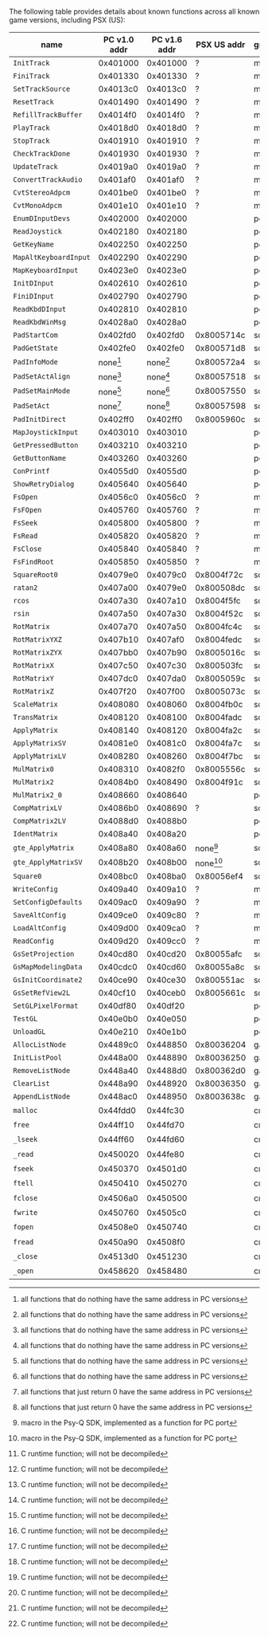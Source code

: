 
The following table provides details about known functions across all known
game versions, including PSX (US):

| name                  | PC v1.0 addr | PC v1.6 addr | PSX US addr  | group | subgroup | decompiled? |
|-----------------------|--------------|--------------|--------------|-------|----------|-------------|
| `InitTrack`           | 0x401000     | 0x401000     | ?            | misc  | track    | yes         |
| `FiniTrack`           | 0x401330     | 0x401330     | ?            | misc  | track    | yes         |
| `SetTrackSource`      | 0x4013c0     | 0x4013c0     | ?            | misc  | track    | yes         |
| `ResetTrack`          | 0x401490     | 0x401490     | ?            | misc  | track    | yes         |
| `RefillTrackBuffer`   | 0x4014f0     | 0x4014f0     | ?            | misc  | track    | yes         |
| `PlayTrack`           | 0x4018d0     | 0x4018d0     | ?            | misc  | track    | yes         |
| `StopTrack`           | 0x401910     | 0x401910     | ?            | misc  | track    | yes         |
| `CheckTrackDone`      | 0x401930     | 0x401930     | ?            | misc  | track    | yes         |
| `UpdateTrack`         | 0x4019a0     | 0x4019a0     | ?            | misc  | track    | yes         |
| `ConvertTrackAudio`   | 0x401af0     | 0x401af0     | ?            | misc  | track    | yes         |
| `CvtStereoAdpcm`      | 0x401be0     | 0x401be0     | ?            | misc  | track    | yes         |
| `CvtMonoAdpcm`        | 0x401e10     | 0x401e10     | ?            | misc  | track    | yes         |
| `EnumDInputDevs`      | 0x402000     | 0x402000     |              | port  | pad      | yes         |
| `ReadJoystick`        | 0x402180     | 0x402180     |              | port  | pad      | yes         |
| `GetKeyName`          | 0x402250     | 0x402250     |              | port  | pad      | yes         |
| `MapAltKeyboardInput` | 0x402290     | 0x402290     |              | port  | pad      | yes         |
| `MapKeyboardInput`    | 0x4023e0     | 0x4023e0     |              | port  | pad      | yes         |
| `InitDInput`          | 0x402610     | 0x402610     |              | port  | pad      | yes         |
| `FiniDInput`          | 0x402790     | 0x402790     |              | port  | pad      | yes         |
| `ReadKbdDInput`       | 0x402810     | 0x402810     |              | port  | pad      | yes         |
| `ReadKbdWinMsg`       | 0x4028a0     | 0x4028a0     |              | port  | pad      | yes         |
| `PadStartCom`         | 0x402fd0     | 0x402fd0     | 0x8005714c   | sdk   | pad      | yes         |
| `PadGetState`         | 0x402fe0     | 0x402fe0     | 0x800571d8   | sdk   | pad      | yes         |
| `PadInfoMode`         | none[^null]  | none[^null]  | 0x800572a4   | sdk   | pad      | yes         |
| `PadSetActAlign`      | none[^null]  | none[^null]  | 0x80057518   | sdk   | pad      | yes         |
| `PadSetMainMode`      | none[^null]  | none[^null]  | 0x80057550   | sdk   | pad      | yes         |
| `PadSetAct`           | none[^ret0]  | none[^ret0]  | 0x80057598   | sdk   | pad      | yes         |
| `PadInitDirect`       | 0x402ff0     | 0x402ff0     | 0x8005960c   | sdk   | pad      | yes         |
| `MapJoystickInput`    | 0x403010     | 0x403010     |              | port  | pad      | yes         |
| `GetPressedButton`    | 0x403210     | 0x403210     |              | port  | pad      | yes         |
| `GetButtonName`       | 0x403260     | 0x403260     |              | port  | pad      | yes         |
| `ConPrintf`           | 0x4055d0     | 0x4055d0     |              | port  | misc     | yes         |
| `ShowRetryDialog`     | 0x405640     | 0x405640     |              | port  | misc     | yes         |
| `FsOpen`              | 0x4056c0     | 0x4056c0     | ?            | misc  | fs       | yes         |
| `FsFOpen`             | 0x405760     | 0x405760     | ?            | misc  | fs       | yes         |
| `FsSeek`              | 0x405800     | 0x405800     | ?            | misc  | fs       | yes         |
| `FsRead`              | 0x405820     | 0x405820     | ?            | misc  | fs       | yes         |
| `FsClose`             | 0x405840     | 0x405840     | ?            | misc  | fs       | yes         |
| `FsFindRoot`          | 0x405850     | 0x405850     | ?            | misc  | fs       | yes         |
| `SquareRoot0`         | 0x4079e0     | 0x4079c0     | 0x8004f72c   | sdk   | gte      | yes         |
| `ratan2`              | 0x407a00     | 0x4079e0     | 0x800508dc   | sdk   | gte      | yes         |
| `rcos`                | 0x407a30     | 0x407a10     | 0x8004f5fc   | sdk   | gte      | yes         |
| `rsin`                | 0x407a50     | 0x407a30     | 0x8004f52c   | sdk   | gte      | yes         |
| `RotMatrix`           | 0x407a70     | 0x407a50     | 0x8004fc4c   | sdk   | gte      | yes         |
| `RotMatrixYXZ`        | 0x407b10     | 0x407af0     | 0x8004fedc   | sdk   | gte      | yes         |
| `RotMatrixZYX`        | 0x407bb0     | 0x407b90     | 0x8005016c   | sdk   | gte      | yes         |
| `RotMatrixX`          | 0x407c50     | 0x407c30     | 0x800503fc   | sdk   | gte      | yes         |
| `RotMatrixY`          | 0x407dc0     | 0x407da0     | 0x8005059c   | sdk   | gte      | yes         |
| `RotMatrixZ`          | 0x407f20     | 0x407f00     | 0x8005073c   | sdk   | gte      | yes         |
| `ScaleMatrix`         | 0x408080     | 0x408060     | 0x8004fb0c   | sdk   | gte      | yes         |
| `TransMatrix`         | 0x408120     | 0x408100     | 0x8004fadc   | sdk   | gte      | yes         |
| `ApplyMatrix`         | 0x408140     | 0x408120     | 0x8004fa2c   | sdk   | gte      | yes         |
| `ApplyMatrixSV`       | 0x4081e0     | 0x4081c0     | 0x8004fa7c   | sdk   | gte      | yes         |
| `ApplyMatrixLV`       | 0x408280     | 0x408260     | 0x8004f7bc   | sdk   | gte      | yes         |
| `MulMatrix0`          | 0x408310     | 0x4082f0     | 0x8005556c   | sdk   | gte      | yes         |
| `MulMatrix2`          | 0x4084b0     | 0x408490     | 0x8004f91c   | sdk   | gte      | yes         |
| `MulMatrix2_0`        | 0x408660     | 0x408640     |              | port  | gte      | yes         |
| `CompMatrixLV`        | 0x4086b0     | 0x408690     | ?            | sdk   | gte      | yes         |
| `CompMatrix2LV`       | 0x4088d0     | 0x4088b0     |              | port  | gte      | yes         |
| `IdentMatrix`         | 0x408a40     | 0x408a20     |              | port  | gte      | yes         |
| `gte_ApplyMatrix`     | 0x408a80     | 0x408a60     | none[^macro] | sdk   | gte      | yes         |
| `gte_ApplyMatrixSV`   | 0x408b20     | 0x408b00     | none[^macro] | sdk   | gte      | yes         |
| `Square0`             | 0x408bc0     | 0x408ba0     | 0x80056ef4   | sdk   | gte      | yes         |
| `WriteConfig`         | 0x409a40     | 0x409a10     | ?            | misc  | cfg      | yes         |
| `SetConfigDefaults`   | 0x409ac0     | 0x409a90     | ?            | misc  | cfg      | yes         |
| `SaveAltConfig`       | 0x409ce0     | 0x409c80     | ?            | misc  | cfg      | yes         |
| `LoadAltConfig`       | 0x409d00     | 0x409ca0     | ?            | misc  | cfg      | yes         |
| `ReadConfig`          | 0x409d20     | 0x409cc0     | ?            | misc  | cfg      | yes         |
| `GsSetProjection`     | 0x40cd80     | 0x40cd20     | 0x80055afc   | sdk   | gs       | no          |
| `GsMapModelingData`   | 0x40cdc0     | 0x40cd60     | 0x80055a8c   | sdk   | gs       | no          |
| `GsInitCoordinate2`   | 0x40ce90     | 0x40ce30     | 0x800551ac   | sdk   | gs       | no          |
| `GsSetRefView2L`      | 0x40cf10     | 0x40ceb0     | 0x8005661c   | sdk   | gs       | no          |
| `SetGLPixelFormat`    | 0x40df80     | 0x40df20     |              | port  | rogl     | yes         |
| `TestGL`              | 0x40e0b0     | 0x40e050     |              | port  | rogl     | yes         |
| `UnloadGL`            | 0x40e210     | 0x40e1b0     |              | port  | rogl     | yes         |
| `AllocListNode`       | 0x4489c0     | 0x448850     | 0x80036204   | game  | list     | yes         |
| `InitListPool`        | 0x448a00     | 0x448890     | 0x80036250   | game  | list     | yes         |
| `RemoveListNode`      | 0x448a40     | 0x4488d0     | 0x800362d0   | game  | list     | yes         |
| `ClearList`           | 0x448a90     | 0x448920     | 0x80036350   | game  | list     | yes         |
| `AppendListNode`      | 0x448ac0     | 0x448950     | 0x8003638c   | game  | list     | yes         |
| `malloc`              | 0x44fdd0     | 0x44fc30     |              | crt   | crt      | no[^crt]    |
| `free`                | 0x44ff10     | 0x44fd70     |              | crt   | crt      | no[^crt]    |
| `_lseek`              | 0x44ff60     | 0x44fd60     |              | crt   | crt      | no[^crt]    |
| `_read`               | 0x450020     | 0x44fe80     |              | crt   | crt      | no[^crt]    |
| `fseek`               | 0x450370     | 0x4501d0     |              | crt   | crt      | no[^crt]    |
| `ftell`               | 0x450410     | 0x450270     |              | crt   | crt      | no[^crt]    |
| `fclose`              | 0x4506a0     | 0x450500     |              | crt   | crt      | no[^crt]    |
| `fwrite`              | 0x450760     | 0x4505c0     |              | crt   | crt      | no[^crt]    |
| `fopen`               | 0x4508e0     | 0x450740     |              | crt   | crt      | no[^crt]    |
| `fread`               | 0x450a90     | 0x4508f0     |              | crt   | crt      | no[^crt]    |
| `_close`              | 0x4513d0     | 0x451230     |              | crt   | crt      | no[^crt]    |
| `_open`               | 0x458620     | 0x458480     |              | crt   | crt      | no[^crt]    |

[^null]: all functions that do nothing have the same address in PC versions
[^ret0]: all functions that just return 0 have the same address in PC versions
[^macro]: macro in the Psy-Q SDK, implemented as a function for PC port
[^crt]: C runtime function; will not be decompiled
